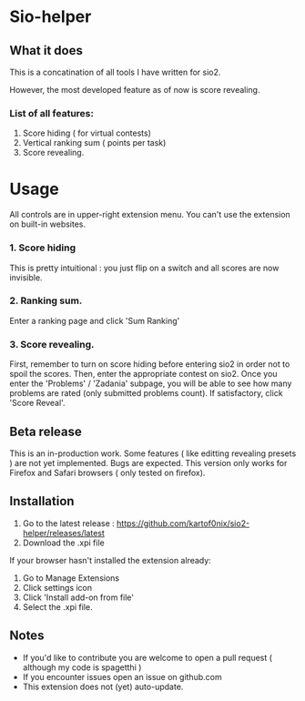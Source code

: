 # Sio-helper

## What it does ##

This is a concatination of all tools I have written for sio2.

However, the most developed feature as of now is score revealing.

### List of all features:
1. Score hiding ( for virtual contests)
2. Vertical ranking sum ( points per task)
3. Score revealing.
 
# Usage
All controls are in upper-right extension menu. You can't use the extension on built-in websites.

### 1. Score hiding 

This is pretty intuitional : you just flip on a switch and all scores are now invisible.

### 2. Ranking sum.

Enter a ranking page and click 'Sum Ranking'

### 3. Score revealing.

First, remember to turn on score hiding before entering sio2 in order not to spoil the scores. Then, enter the appropriate contest on sio2. Once you enter the 'Problems' / 'Zadania' subpage, you will be able to see how many problems are rated (only submitted problems count). If satisfactory, click 'Score Reveal'.



## Beta release
This is an in-production work. Some features ( like editting revealing presets ) are not yet implemented. Bugs are expected. This version only works for Firefox and Safari browsers ( only tested on firefox).

## Installation

1. Go to the latest release : https://github.com/kartof0nix/sio2-helper/releases/latest
2. Download the .xpi file

If your browser hasn't installed the extension already:
1. Go to Manage Extensions
2. Click settings icon
3. Click 'Install add-on from file'
4. Select the .xpi file.


## Notes

* If you'd like to contribute you are welcome to open a pull request ( although my code is spagetthi )
* If you encounter issues open an issue on github.com
* This extension does not (yet) auto-update.




